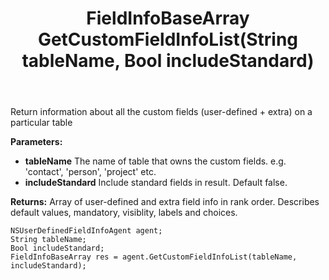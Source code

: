 ﻿---
uid: crmscript_ref_NSUserDefinedFieldInfoAgent_GetCustomFieldInfoList
title: FieldInfoBaseArray GetCustomFieldInfoList(String tableName, Bool includeStandard)
intellisense: NSUserDefinedFieldInfoAgent.GetCustomFieldInfoList
keywords: NSUserDefinedFieldInfoAgent, GetCustomFieldInfoList
so.topic: reference
---

Return information about all the custom fields (user-defined + extra) on a particular table

**Parameters:**
 - **tableName** The name of table that owns the custom fields. e.g. 'contact', 'person', 'project' etc.
 - **includeStandard** Include standard fields in result. Default false.

**Returns:** Array of user-defined and extra field info in rank order. Describes default values, mandatory, visiblity, labels and choices.

```crmscript
NSUserDefinedFieldInfoAgent agent;
String tableName;
Bool includeStandard;
FieldInfoBaseArray res = agent.GetCustomFieldInfoList(tableName, includeStandard);
```

